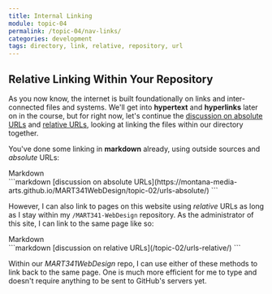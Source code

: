 ```yaml
---
title: Internal Linking
module: topic-04
permalink: /topic-04/nav-links/
categories: development
tags: directory, link, relative, repository, url
---
```


<div class="divider-heading"></div>

## Relative Linking Within Your Repository
As you now know, the internet is built foundationally on links and inter-connected files and systems. We'll get into **hypertext** and **hyperlinks** later on in the course, but for right now, let's continue the <a href="https://montana-media-arts.github.io/MART341WebDesign/topic-02/urls-absolute/" target="_new">discussion on absolute URLs</a> and <a href="https://montana-media-arts.github.io/MART341WebDesign/topic-02/urls-relative/" target="_new">relative URLs</a>, looking at linking the files within our directory together.

You've done some linking in **markdown** already, using outside sources and _absolute_ URLs:


<div id="code-heading">Markdown</div>
```markdown
[discussion on absolute URLs](https://montana-media-arts.github.io/MART341WebDesign/topic-02/urls-absolute/)
```


<br />

However, I can also link to pages on this website using _relative_ URLs as long as I stay within my `/MART341-WebDesign` repository. As the administrator of this site, I can link to the same page like so:


<div id="code-heading">Markdown</div>
```markdown
[discussion on relative URLs](/topic-02/urls-relative/)
```


<br />

Within our _MART341WebDesign_ repo, I can use either of these methods to link back to the same page. One is much more efficient for me to type and doesn't require anything to be sent to GitHub's servers yet.
